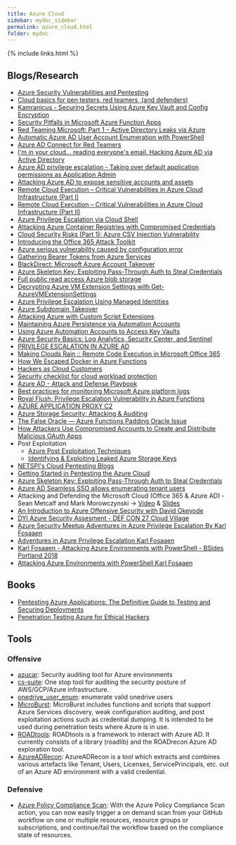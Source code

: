 ```yaml
---
title: Azure Cloud
sidebar: mydoc_sidebar
permalink: azure_cloud.html
folder: mydoc
---
```


{% include links.html %}

## Blogs/Research

* [Azure Security Vulnerabilities and Pentesting](https://rhinosecuritylabs.com/cloud-security/common-azure-security-vulnerabilities/)
* [Cloud basics for pen testers, red teamers, (and defenders)](https://adsecurity.org/wp-content/uploads/2017/07/2017-DEFCON-HackingTheCloud-SteereMetcalf-Final.pdf)
* [Kamranicus - Securing Secrets Using Azure Key Vault and Config Encryption](https://kamranicus.com/posts/2016-02-20-azure-key-vault-config-encryption-azure)
* [Security Pitfalls in Microsoft Azure Function Apps](https://www.twistlock.com/labs-blog/security-pitfalls-microsoft-azure-function-apps/)
* [Red Teaming Microsoft: Part 1 – Active Directory Leaks via Azure](https://www.blackhillsinfosec.com/red-teaming-microsoft-part-1-active-directory-leaks-via-azure/)
* [Automatic Azure AD User Account Enumeration with PowerShell](https://danielchronlund.com/2020/03/13/automatic-azure-ad-user-account-enumeration-with-powershell-scary-stuff/)
* [Azure AD Connect for Red Teamers](https://blog.xpnsec.com/azuread-connect-for-redteam/)
* [I'm in your cloud... reading everyone's email. Hacking Azure AD via Active Directory](https://www.slideshare.net/DirkjanMollema/im-in-your-cloud-reading-everyones-email-hacking-azure-ad-via-active-directory)
* [Azure AD privilege escalation - Taking over default application permissions as Application Admin](https://dirkjanm.io/azure-ad-privilege-escalation-application-admin/)
* [Attacking Azure AD to expose sensitive accounts and assets](https://portswigger.net/daily-swig/cloud-security-attacking-azure-ad-to-expose-sensitive-accounts-and-assets)
* [Remote Cloud Execution – Critical Vulnerabilities in Azure Cloud Infrastructure (Part I)](https://research.checkpoint.com/2020/remote-cloud-execution-critical-vulnerabilities-in-azure-cloud-infrastructure-part-i/)
* [Remote Cloud Execution – Critical Vulnerabilities in Azure Cloud Infrastructure (Part II)](https://research.checkpoint.com/2020/remote-cloud-execution-critical-vulnerabilities-in-azure-cloud-infrastructure-part-ii/)
* [Azure Privilege Escalation via Cloud Shell](https://blog.netspi.com/attacking-azure-cloud-shell/)
* [Attacking Azure Container Registries with Compromised Credentials](https://blog.netspi.com/attacking-acrs-with-compromised-credentials/)
* [Cloud Security Risks (Part 1): Azure CSV Injection Vulnerability](https://rhinosecuritylabs.com/azure/cloud-security-risks-part-1-azure-csv-injection-vulnerability/)
* [Introducing the Office 365 Attack Toolkit](https://www.mdsec.co.uk/2019/07/introducing-the-office-365-attack-toolkit/)
* [Azure serious vulnerability caused by configuration error](https://nosec.org/home/detail/4358.html)
* [Gathering Bearer Tokens from Azure Services](https://blog.netspi.com/gathering-bearer-tokens-azure/)
* [BlackDirect: Microsoft Azure Account Takeover](https://www.cyberark.com/threat-research-blog/blackdirect-microsoft-azure-account-takeover/)
* [Azure Skeleton Key: Exploiting Pass-Through Auth to Steal Credentials](https://www.varonis.com/blog/azure-skeleton-key/)
* [Full public read access Azure blob storage](https://www.acunetix.com/vulnerabilities/web/full-public-read-access-azure-blob-storage/)
* [Decrypting Azure VM Extension Settings with Get-AzureVMExtensionSettings](https://blog.netspi.com/decrypting-azure-vm-extension-settings-with-get-azurevmextensionsettings/)
* [Azure Privilege Escalation Using Managed Identities](https://blog.netspi.com/azure-privilege-escalation-using-managed-identities/)
* [Azure Subdomain Takeover](https://0xpatrik.com/subdomain-takeover-starbucks-ii/)
* [Attacking Azure with Custom Script Extensions](https://blog.netspi.com/attacking-azure-with-custom-script-extensions/)
* [Maintaining Azure Persistence via Automation Accounts](https://blog.netspi.com/maintaining-azure-persistence-via-automation-accounts/)
* [Using Azure Automation Accounts to Access Key Vaults](https://blog.netspi.com/azure-automation-accounts-key-stores/)
* [Azure Security Basics: Log Analytics, Security Center, and Sentinel](https://www.blackhillsinfosec.com/azure-security-basics-log-analytics-security-center-and-sentinel/)
* [PRIVILEGE ESCALATION IN AZURE AD](https://emptydc.com/2020/12/10/privilege-escalation-in-azure-ad/)
* [Making Clouds Rain :: Remote Code Execution in Microsoft Office 365](https://srcincite.io/blog/2021/01/12/making-clouds-rain-rce-in-office-365.html)
* [How We Escaped Docker in Azure Functions](https://www.intezer.com/blog/research/how-we-escaped-docker-in-azure-functions/)
* [Hackers as Cloud Customers](https://medium.com/cloud-security/hackers-as-cloud-customers-45b44654908b)
* [Security checklist for cloud workload protection](https://www.paloaltonetworks.com/apps/pan/public/downloadResource?pagePath=/content/pan/en_US/resources/datasheets/prisma-cloud-native-security-checklist-ds)
* [Azure AD - Attack and Defense Playbook](https://github.com/Cloud-Architekt/AzureAD-Attack-Defense)
* [Best practices for monitoring Microsoft Azure platform logs](https://www.datadoghq.com/blog/monitoring-azure-platform-logs/)
* [Royal Flush: Privilege Escalation Vulnerability in Azure Functions](https://www.intezer.com/blog/cloud-security/royal-flush-privilege-escalation-vulnerability-in-azure-functions/)
* [AZURE APPLICATION PROXY C2](https://www.trustedsec.com/blog/azure-application-proxy-c2/)
* [Azure Storage Security: Attacking & Auditing ](https://payatu.com/blog/vitthal/azure-storage-security)
* [The False Oracle — Azure Functions Padding Oracle Issue](https://polarply.medium.com/the-false-oracle-azure-functions-padding-oracle-issue-2025e0e6b8a)
* [How Attackers Use Compromised Accounts to Create and Distribute Malicious OAuth Apps ](https://www.proofpoint.com/us/blog/email-and-cloud-threats/how-attackers-use-compromised-accounts-create-and-distribute-malicious)
* Post Exploitation
    * [Azure Post Exploitation Techniques](https://azure.microsoft.com/en-in/blog/azure-post-exploitation-techniques/)
    * [Identifying & Exploiting Leaked Azure Storage Keys](https://www.notsosecure.com/identifying-exploiting-leaked-azure-storage-keys/)
* [NETSPI's Cloud Pentesting Blogs](https://www.netspi.com/blog/technical/cloud-penetration-testing/)
* [Getting Started in Pentesting the Azure Cloud](https://www.blackhillsinfosec.com/webcast-getting-started-in-pentesting-the-cloud-azure/)
* [Azure Skeleton Key: Exploiting Pass-Through Auth to Steal Credentials](https://www.varonis.com/blog/azure-skeleton-key/)
* [Azure AD Seamless SSO allows enumerating tenant users](https://o365blog.com/post/desktopsso/)
* Attacking and Defending the Microsoft Cloud (Office 365 & Azure AD) - Sean Metcalf and Mark Morowczynski -> [Video](https://youtu.be/SG2ibjuzRJM) & [Slides](https://www.blackhat.com/us-19/briefings/schedule/#attacking-and-defending-the-microsoft-cloud-office---azure-ad-14553)
* [An Introduction to Azure Offensive Security with David Okeyode](https://youtu.be/7U102o53NaA)
* [DYI Azure Security Assesment - DEF CON 27 Cloud Village](https://youtu.be/tJc_CNQMh5k)
* [Azure Security Meetup Adventures in Azure Privilege Escalation By Karl Fosaaen](https://youtu.be/_BWD7767DvM)
* [Adventures in Azure Privilege Escalation Karl Fosaaen](https://youtu.be/EYtw-XPml0w)
* [Karl Fosaaen - Attacking Azure Environments with PowerShell - BSides Portland 2018](https://youtu.be/AWhag2K3AS8)
* [Attacking Azure Environments with PowerShell Karl Fosaaen](https://youtu.be/IdORwgxDpkw)

## Books

* [Pentesting Azure Applications: The Definitive Guide to Testing and Securing Deployments](https://www.amazon.in/Pentesting-Azure-Applications-Definitive-Deployments-ebook/dp/B072SS34CP/ref=tmm_kin_swatch_0?_encoding=UTF8&qid=1536010588&sr=8-1)
* [Penetration Testing Azure for Ethical Hackers](https://www.packtpub.com/product/penetration-testing-azure-for-ethical-hackers/9781839212932)

## Tools

### Offensive

* [azucar](https://github.com/nccgroup/azucar): Security auditing tool for Azure environments
* [cs-suite](https://github.com/SecurityFTW/cs-suite): One stop tool for auditing the security posture of AWS/GCP/Azure infrastructure.
* [onedrive_user_enum](https://github.com/nyxgeek/onedrive_user_enum): enumerate valid onedrive users
* [MicroBurst](https://github.com/NetSPI/MicroBurst): MicroBurst includes functions and scripts that support Azure Services discovery, weak configuration auditing, and post exploitation actions such as credential dumping. It is intended to be used during penetration tests where Azure is in use. 
* [ROADtools](https://github.com/dirkjanm/ROADtools): ROADtools is a framework to interact with Azure AD. It currently consists of a library (roadlib) and the ROADrecon Azure AD exploration tool.
* [AzureADRecon](https://github.com/adrecon/AzureADRecon): AzureADRecon is a tool which extracts and combines various artefacts like Tenant, Users, Licenses, ServicePrincipals, etc. out of an Azure AD environment with a valid credential.

### Defensive

- [Azure Policy Compliance Scan](https://github.com/Azure/policy-compliance-scan): With the Azure Policy Compliance Scan action, you can now easily trigger a on demand scan from your GitHub workflow on one or multiple resources, resource groups or subscriptions, and continue/fail the workflow based on the compliance state of resources. 
